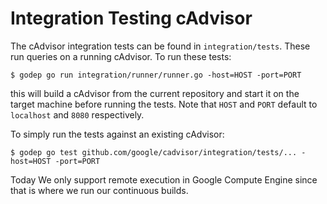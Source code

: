 # Integration Testing cAdvisor

The cAdvisor integration tests can be found in `integration/tests`. These run queries on a running cAdvisor. To run these tests:

```
$ godep go run integration/runner/runner.go -host=HOST -port=PORT
```

this will build a cAdvisor from the current repository and start it on the target machine before running the tests. Note that `HOST` and `PORT` default to `localhost` and `8080` respectively.

To simply run the tests against an existing cAdvisor:

```
$ godep go test github.com/google/cadvisor/integration/tests/... -host=HOST -port=PORT
```

Today We only support remote execution in Google Compute Engine since that is where we run our continuous builds.

